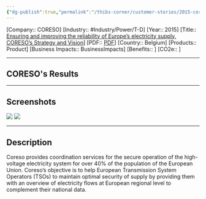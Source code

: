 ```yaml
---
{"dg-publish":true,"permalink":"/thibs-corner/customer-stories/2015-coreso-ensuring-and-improving-the-reliability-of-europe-s-electricity-supply-coreso-s-strategy-and-vision/"}
---
```


[Company:: CORESO]
[Industry:: #Industry/Power/T-D]
[Year:: 2015]
[Title:: [Ensuring and improving the reliability of Europe’s electricity supply, CORESO’s Strategy and Vision](https://resources.osisoft.com/presentations/ensuring-and-improving-the-reliability-of-europe-s-electricity-supply--coreso-s-strategy-and-vision/)]
[PDF:: [PDF](https://cdn.osisoft.com/corp/en/media/presentations/2015/RegionalSeminars/IF2015_Brussels/PDF/IF2015_Brussels_CORESO_DeLeener_EnsuringandimprovingthereliabilityofEuropeselectricitysupplyCORESOsStrategyandVision.pdf)]
[Country:: Belgium]
[Products:: Product]
[Business Impacts:: BusinessImpacts]
[Benefits:: ]
[CO2e:: ]

---
## CORESO's Results

---
## Screenshots
![](https://i.imgur.com/Vye86IE.png)
![](https://i.imgur.com/RkFXv9Y.png)

---
## Description
Coreso provides coordination services for the secure operation of the high-voltage electricity system for over 40% of the population of the European Union. Coreso’s objective is to help European Transmission System Operators (TSOs) to maintain optimal security of supply by providing them with an overview of electricity flows at European regional level to complement their national data.